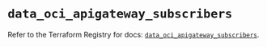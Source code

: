 # `data_oci_apigateway_subscribers`

Refer to the Terraform Registry for docs: [`data_oci_apigateway_subscribers`](https://registry.terraform.io/providers/oracle/oci/6.18.0/docs/data-sources/apigateway_subscribers).
